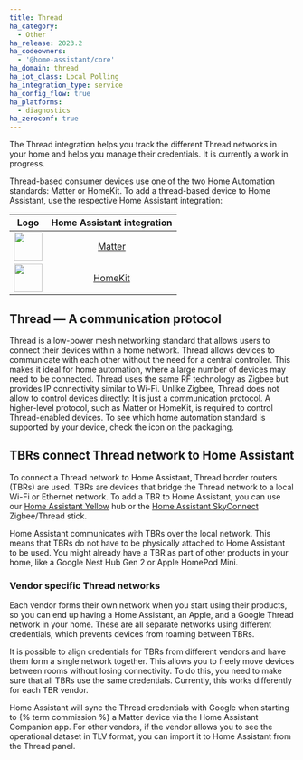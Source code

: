 ```yaml
---
title: Thread
ha_category:
  - Other
ha_release: 2023.2
ha_codeowners:
  - '@home-assistant/core'
ha_domain: thread
ha_iot_class: Local Polling
ha_integration_type: service
ha_config_flow: true
ha_platforms:
  - diagnostics
ha_zeroconf: true
---
```


The Thread integration helps you track the different Thread networks in your home and helps you manage their credentials. It is currently a work in progress.

Thread-based consumer devices use one of the two Home Automation standards: Matter or HomeKit. To add a thread-based device to Home Assistant, use the respective Home Assistant integration:

| Logo                                                                        | Home Assistant integration        |
| :-------------------------------------------------------------------------: | :--------------------------------:|
| <img src="https://brands.home-assistant.io/_/matter/icon.png"  width="50">  | [Matter](/integrations/Matter/)   |
| <img src="https://brands.home-assistant.io/_/homekit/icon.png"  width="50"> | [HomeKit](/integrations/homekit_controller/) |


## Thread &#8212; A communication protocol

Thread is a low-power mesh networking standard that allows users to connect their devices within a home network. Thread allows devices to communicate with each other without the need for a central controller. This makes it ideal for home automation, where a large number of devices may need to be connected. Thread uses the same RF technology as Zigbee but provides IP connectivity similar to Wi-Fi. Unlike Zigbee, Thread does not allow to control devices directly: It is just a communication protocol. A higher-level protocol, such as Matter or HomeKit, is required to control Thread-enabled devices. To see which home automation standard is supported by your device, check the icon on the packaging.

## TBRs connect Thread network to Home Assistant

To connect a Thread network to Home Assistant, Thread border routers (TBRs) are used. TBRs are devices that bridge the Thread network to a local Wi-Fi or Ethernet network. To add a TBR to Home Assistant, you can use our [Home Assistant Yellow](/yellow/) hub or the [Home Assistant SkyConnect](/skyconnect/) Zigbee/Thread stick.

Home Assistant communicates with TBRs over the local network. This means that TBRs do not have to be physically attached to Home Assistant to be used. You might already have a TBR as part of other products in your home, like a Google Nest Hub Gen 2 or Apple HomePod Mini. 

### Vendor specific Thread networks

Each vendor forms their own network when you start using their products, so you can end up having a Home Assistant, an Apple, and a Google Thread network in your home. These are all separate networks using different credentials, which prevents devices from roaming between TBRs.

It is possible to align credentials for TBRs from different vendors and have them form a single network together. This allows you to freely move devices between rooms without losing connectivity. To do this, you need to make sure that all TBRs use the same credentials. Currently, this works differently for each TBR vendor.

Home Assistant will sync the Thread credentials with Google when starting to {% term commission %} a Matter device via the Home Assistant Companion app. For other vendors, if the vendor allows you to see the operational dataset in TLV format, you can import it to Home Assistant from the Thread panel.

